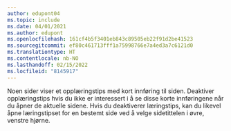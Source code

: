 ```yaml
---
author: edupont04
ms.topic: include
ms.date: 04/01/2021
ms.author: edupont
ms.openlocfilehash: 161cf4b5f3401eb843c89505eb22f91d2be41523
ms.sourcegitcommit: ef80c461713fff1a75998766e7a4ed3a7c6121d0
ms.translationtype: HT
ms.contentlocale: nb-NO
ms.lasthandoff: 02/15/2022
ms.locfileid: "8145917"
---
```

Noen sider viser et opplæringstips med kort innføring til siden. Deaktiver opplæringstips hvis du ikke er interessert i å se disse korte innføringene når du åpner de aktuelle sidene. Hvis du deaktiverer læringstips, kan du likevel åpne læringstipset for en bestemt side ved å velge sidetittelen i øvre, venstre hjørne.  

